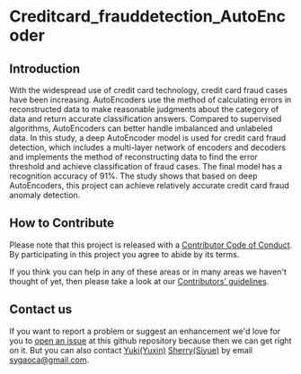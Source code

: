 # Creditcard_frauddetection_AutoEncoder

## Introduction
With the widespread use of credit card technology, credit card fraud cases have been increasing. AutoEncoders
use the method of calculating errors in reconstructed data to make reasonable judgments about the category
of data and return accurate classification answers. Compared to supervised algorithms, AutoEncoders can
better handle imbalanced and unlabeled data. In this study, a deep AutoEncoder model is used for credit card
fraud detection, which includes a multi-layer network of encoders and decoders and implements the method
of reconstructing data to find the error threshold and achieve classification of fraud cases. The final model has
a recognition accuracy of 91%. The study shows that based on deep AutoEncoders, this project can achieve
relatively accurate credit card fraud anomaly detection.


## How to Contribute
Please note that this project is released with a [Contributor Code of Conduct](/CODE_OF_CONDUCT.md).
By participating in this project you agree to abide by its terms.              
         
If you think you can help in any of these areas or in many areas we haven't thought of yet, then please take a look at our [Contributors' guidelines](/CONTRIBUTING.md).          
           
## Contact us
If you want to report a problem or suggest an enhancement we'd love for you to [open an issue](../../issues) at this github repository because then we can get right on it. But you can also contact [Yuki(Yuxin)](https://github.com/YukiChen-yuxin) [Sherry(Siyue)](https://github.com/sherriyiou) by email sygaoca@gmail.com.
